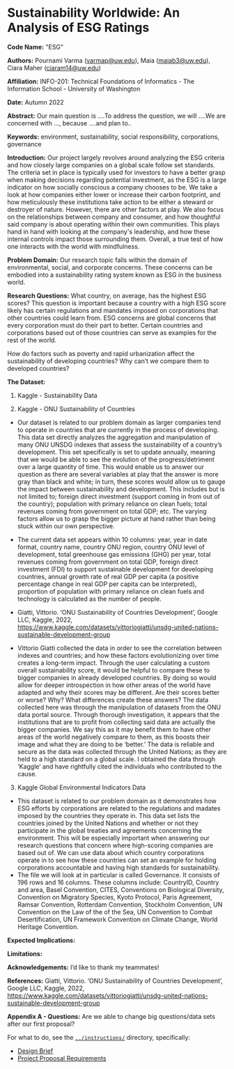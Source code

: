 # Sustainability Worldwide: An Analysis of ESG Ratings
**Code Name:** "ESG"

**Authors:** Pournami Varma (varmap@uw.edu), Maia (maiab3@uw.edu), Ciara Maher (ciaram14@uw.edu)

**Affiliation:** INFO-201: Technical Foundations of Informatics - The Information School - University of Washington

**Date:** Autumn 2022

**Abstract:** Our main question is ....To address the question, we will ....We are concerned with ..., because ....and plan to..

**Keywords:** environment, sustainability, social responsibility, corporations, governance

**Introduction:** Our project largely revolves around analyzing the ESG criteria and how closely large companies on a global scale follow set standards. The criteria set in place is typically used for investors to have a better grasp when making decisions regarding potential investment, as the ESG is a large indicator on how socially conscious a company chooses to be. We take a look at how companies either lower or increase their carbon footprint, and how meticulously these institutions take action to be either a steward or destroyer of nature. However, there are other factors at play. We also focus on the relationships between company and consumer, and how thoughtful said company is about operating within their own communities. This plays hand in hand with looking at the company's leadership, and how these internal controls impact those surrounding them. Overall, a true test of how one interacts with the world with mindfulness.

**Problem Domain:** Our research topic falls within the domain of environmental, social, and corporate concerns. These concerns can be embodied into a sustainability rating system known as ESG in the business world.

**Research Questions:** What country, on average, has the highest ESG scores? This question is important because a country with a high ESG score likely has certain regulations and mandates imposed on corporations that other countries could learn from. ESG concerns are global concerns that every corporation must do their part to better. Certain countries and corporations based out of those countries can serve as examples for the rest of the world.

How do factors such as poverty and rapid urbanization affect the sustainability of developing countries? Why can’t we compare them to developed countries?

**The Dataset:** 
1. Kaggle - Sustainability Data

2. Kaggle - ONU Sustainability of Countries
- Our dataset is related to our problem domain as larger companies tend to operate in countries that are currently in the process of developing. This data set directly analyzes the aggregation and manipulation of many ONU UNSDG indexes that assess the sustainability of a country’s development. This set specifically is set to update annually, meaning that we would be able to see the evolution of the progress/detriment over a large quantity of time. This would enable us to answer our question as there are several variables at play that the answer is more gray than black and white; in turn, these scores would allow us to gauge the impact between sustainability and development. This includes but is not limited to; foreign direct investment (support coming in from out of the country); population with primary reliance on clean fuels; total revenues coming from government on total GDP; etc. The varying factors allow us to grasp the bigger picture at hand rather than being stuck within our own perspective.

- The current data set appears within 10 columns: year, year in date format, country name, country ONU region, country ONU level of development, total greenhouse gas emissions (GHG) per year, total revenues coming from government on total GDP, foreign direct investment (FDI) to support sustainable development for developing countries, annual growth rate of real GDP per capita (a positive percentage change in real GDP per capita can be interpreted), proportion of population with primary reliance on clean fuels and technology is calculated as the number of people.

- Giatti, Vittorio. ‘ONU Sustainability of Countries Development’, 
	Google LLC, Kaggle, 2022,
    https://www.kaggle.com/datasets/vittoriogiatti/unsdg-united-nations-sustainable-development-group

- Vittorio Giatti collected the data in order to see the correlation between indexes and countries; and how these factors evolutionizing over time creates a long-term impact. Through the user calculating a custom overall sustainability score, it would be helpful to compare these to bigger companies in already developed countries. By doing so would allow for deeper introspection in how other areas of the world have adapted and why their scores may be different. Are their scores better or worse? Why? What differences create these answers? The data collected here was through the manipulation of datasets from the ONU data portal source. Through thorough investigation, it appears that the institutions that are to profit from collecting said data are actually the bigger companies. We say this as it may benefit them to have other areas of the world negatively compare to them, as this boosts their image and what they are doing to be ‘better.’ The data is reliable and secure as the data was collected through the United Nations; as they are held to a high standard on a global scale. I obtained the data through ‘Kaggle’ and have rightfully cited the individuals who contributed to the cause.

3. Kaggle Global Environmental Indicators Data
- This dataset is related to our problem domain as it demonstrates how ESG efforts by corporations are related to the regulations and madates imposed by the countries they operate in. This data set lists the countries joined by the United Nations and whether or not they participate in the global treaties and agreements concerning the environment. This will be especially important when answering our research questions that concern where high-scoring companies are based out of. We can use data about which country corporations operate in to see how these countries can set an example for holding corporations accountable and having high standards for sustainability.
- The file we will look at in particular is called Governance. It consists of 196 rows and 16 columns. These columns include: CountryID, Country and area, Basel Convention, CITES, Conventions on Biological Diversity, Convention on Migratory Species, Kyoto Protocol, Paris Agreement, Ramsar Convention, Rotterdam Convention, Stockholm Convention, UN Convention on the Law of the of the Sea, UN Convention to Combat Desertification, UN Framework Convention on Climate Change, World Heritage Convention.

**Expected Implications:**

**Limitations:** 

**Acknowledgements:** I’d like to thank my teammates!

**References:**
Giatti, Vittorio. ‘ONU Sustainability of Countries Development’, 
	Google LLC, Kaggle, 2022,
    https://www.kaggle.com/datasets/vittoriogiatti/unsdg-united-nations-sustainable-development-group

**Appendix A - Questions:** Are we able to change big questions/data sets after our first proposal?

For what to do, see the [`../instructions/`](../instructions/) directory, specifically:

* [Design Brief](../instructions/project-design-brief.pdf)
* [Project Proposal Requirements](../instructions/p01-proposal-requirements.md)

